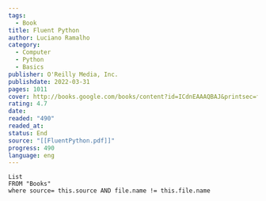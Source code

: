```yaml
---
tags:
  - Book
title: Fluent Python
author: Luciano Ramalho
category:
  - Computer
  - Python
  - Basics
publisher: O'Reilly Media, Inc.
publishdate: 2022-03-31
pages: 1011
cover: http://books.google.com/books/content?id=ICdnEAAAQBAJ&printsec=frontcover&img=1&zoom=1&edge=curl&source=gbs_api
rating: 4.7
date: 
readed: "490"
readed_at: 
status: End
source: "[[FluentPython.pdf]]"
progress: 490
language: eng
---
```

```dataview
List 
FROM "Books"
where source= this.source AND file.name != this.file.name
```